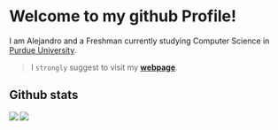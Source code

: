 # Welcome to my github Profile! 
I am Alejandro and a Freshman currently studying Computer Science in [Purdue University](https://www.purdue.edu).

> I `strongly` suggest to visit my **[webpage](https://alesgsanudoo.com)**.

## Github stats

<p>
      <img src="https://github-readme-stats.vercel.app/api?username=alesgsanudoo&show_icons=true&hide_rank=true&count_private=true&&include_all_commits=true&bg_color=00000000" align="left">
      <img src="https://github-readme-stats.vercel.app/api/top-langs/?username=alesgsanudoo&langs_count=10&bg_color=00000000)](https://github.com/anuraghazra/github-readme-stats)" aling="center">
</p>

